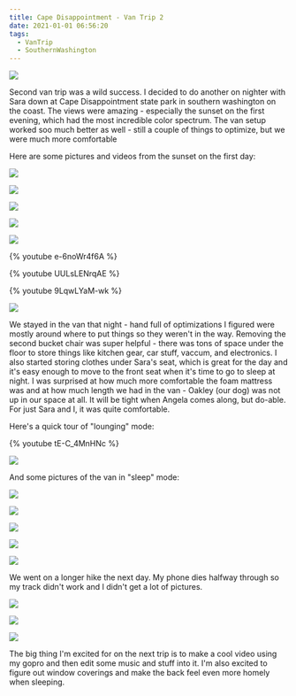 ```yaml
---
title: Cape Disappointment - Van Trip 2
date: 2021-01-01 06:56:20
tags:
  - VanTrip
  - SouthernWashington
---
```



![](trail-and-sunset.jpg)

Second van trip was a wild success. I decided to do another on nighter with Sara down at Cape Disappointment state park in southern washington on the coast. The views were amazing - especially the sunset on the first evening, which had the most incredible color spectrum. The van setup worked soo much better as well - still a couple of things to optimize, but we were much more comfortable


Here are some pictures and videos from the sunset on the first day:

![](sara-and-sunset1.jpg)

![](sara-and-sunset2.jpg)

![](sara-and-sunset3.jpg)

![](sara-and-sunset4.jpg)

![](sunset-alone.jpg)

{% youtube e-6noWr4f6A %}

{% youtube UULsLENrqAE %}

{% youtube 9LqwLYaM-wk %}

![](bunker.jpg)

We stayed in the van that night - hand full of optimizations I figured were mostly around where to put things so they weren't in the way. Removing the second bucket chair was super helpful - there was tons of space under the floor to store things like kitchen gear, car stuff, vaccum, and electronics. I also started storing clothes under Sara's seat, which is great for the day and it's easy enough to move to the front seat when it's time to go to sleep at night. I was surprised at how much more comfortable the foam mattress was and at how much length we had in the van - Oakley (our dog) was not up in our space at all. It will be tight when Angela comes along, but do-able. For just Sara and I, it was quite comfortable.

Here's a quick tour of "lounging" mode:

{% youtube tE-C_4MnHNc %}

![](sara-lounge.jpg)

And some pictures of the van in "sleep" mode:

![](sleep-mode1.jpg)

![](sleep-mode3.jpg)

![](sleep-mode4.jpg)

![](sleep-mode5.jpg)

![](sleep-mode6.jpg)

We went on a longer hike the next day. My phone dies halfway through so my track didn't work and I didn't get a lot of pictures.

![](trail.jpg)

![](lizard-on-trail.jpg)

![](sara-and-oakley-hiking.jpg)

The big thing I'm excited for on the next trip is to make a cool video using my gopro and then edit some music and stuff into it. I'm also excited to figure out window coverings and make the back feel even more homely when sleeping.






